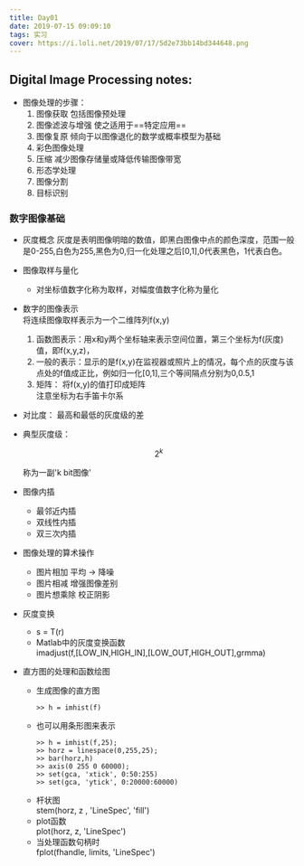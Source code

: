 ```yaml
---
title: Day01
date: 2019-07-15 09:09:10
tags: 实习
cover: https://i.loli.net/2019/07/17/5d2e73bb14bd344648.png
---
```


## Digital Image Processing notes:
- 图像处理的步骤：
    1. 图像获取 包括图像预处理
    2. 图像滤波与增强 使之适用于==特定应用==
    3. 图像复原 倾向于以图像退化的数学或概率模型为基础
    4. 彩色图像处理
    5. 压缩 减少图像存储量或降低传输图像带宽 
    6. 形态学处理
    7. 图像分割
    8. 目标识别
### 数字图像基础
- 灰度概念
    灰度是表明图像明暗的数值，即黑白图像中点的颜色深度，范围一般是0-255,白色为255,黑色为0,归一化处理之后[0,1],0代表黑色，1代表白色。
- 图像取样与量化
    - 对坐标值数字化称为取样，对幅度值数字化称为量化
- 数字的图像表示       
    将连续图像取样表示为一个二维阵列f(x,y)
    1. 函数图表示：用x和y两个坐标轴来表示空间位置，第三个坐标为f(灰度)值，即f(x,y,z)，
    2. 一般的表示：显示的是f(x,y)在监视器或照片上的情况，每个点的灰度与该点处的f值成正比，例如归一化[0,1],三个等间隔点分别为0,0.5,1
    3. 矩阵： 将f(x,y)的值打印成矩阵     
    注意坐标为右手笛卡尔系
- 对比度： 最高和最低的灰度级的差
- 典型灰度级：

    ``` math
    2^k
    ```
    称为一副'k bit图像'

- 图像内插
    - 最邻近内插
    - 双线性内插
    - 双三次内插
- 图像处理的算术操作
    - 图片相加  平均 -> 降噪
    - 图片相减  增强图像差别
    - 图片想乘除  校正阴影
- 灰度变换
    - s = T(r)
    - Matlab中的灰度变换函数     
        imadjust(f,[LOW_IN,HIGH_IN],[LOW_OUT,HIGH_OUT],grmma)
- 直方图的处理和函数绘图
    - 生成图像的直方图
        ```
        >> h = imhist(f)
       ```
    - 也可以用条形图来表示
        ```
        >> h = imhist(f,25);
        >> horz = linespace(0,255,25);
        >> bar(horz,h)
        >> axis(0 255 0 60000);
        >> set(gca, 'xtick', 0:50:255)
        >> set(gca, 'ytick', 0:20000:60000)
        ```
    - 杆状图    
    stem(horz, z , 'LineSpec', 'fill')
    - plot函数    
    plot(horz, z, 'LineSpec')
    - 当处理函数句柄时     
    fplot(fhandle, limits, 'LineSpec')
























